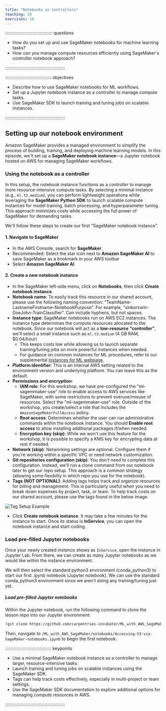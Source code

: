 ```yaml
---
title: "Notebooks as Controllers"
teaching: 20
exercises: 10
---
```


:::::::::::::::::::::::::::::::::::::: questions 

- How do you set up and use SageMaker notebooks for machine learning tasks?
- How can you manage compute resources efficiently using SageMaker's controller notebook approach?

::::::::::::::::::::::::::::::::::::::::::::::::

::::::::::::::::::::::::::::::::::::: objectives

- Describe how to use SageMaker notebooks for ML workflows.
- Set up a Jupyter notebook instance as a controller to manage compute tasks.
- Use SageMaker SDK to launch training and tuning jobs on scalable instances.

::::::::::::::::::::::::::::::::::::::::::::::::

## Setting up our notebook environment
Amazon SageMaker provides a managed environment to simplify the process of building, training, and deploying machine learning models. In this episode, we'll set up a **SageMaker notebook instance**—a Jupyter notebook hosted on AWS for managing SageMaker workflows. 

### Using the notebook as a controller
In this setup, the notebook instance functions as a *controller* to manage more resource-intensive compute tasks. By selecting a minimal instance (e.g., `ml.t3.medium`), you can perform lightweight operations while leveraging the **SageMaker Python SDK** to launch scalable compute instances for model training, batch processing, and hyperparameter tuning. This approach minimizes costs while accessing the full power of SageMaker for demanding tasks.

We'll follow these steps to create our first "SageMaker notebook instance".

#### 1. Navigate to SageMaker
- In the AWS Console, search for **SageMaker**.
- Recommended: Select the star icon next to **Amazon SageMaker AI** to save SageMaker as a bookmark in your AWS toolbar 
- Select  **Amazon SageMaker AI**

#### 2. Create a new notebook instance
- In the SageMaker left-side menu, click on **Notebooks**, then click **Create notebook instance**.
- **Notebook name**: To easily track this resource in our shared account, please use the following naming convention: "TeamName-LastnameFirstname-NotebookPurpose". For example, "sinkorswin-DoeJohn-TrainClassifier". Can include hyphens, but not spaces. 
- **Instance type**: SageMaker notebooks run on AWS EC2 instances. The instance type determines the compute resources allocated to the notebook. Since our notebook will act as a **low-resource "controller"**, we'll select a small instance such as `ml.t3.medium` (4 GB RAM, $0.04/hour)  
  - This keeps costs low while allowing us to launch separate training/tuning jobs on more powerful instances when needed.  
  - For guidance on common instances for ML procedures, refer to our supplemental [Instances for ML webpage](https://carpentries-incubator.github.io/ML_with_AWS_SageMaker/instances-for-ML.html).  
- **Platform identifier**: This is an internal AWS setting related to the environment version and underlying platform. You can leave this as the default.
- **Permissions and encryption**:
   - **IAM role**: For this workshop, we have pre-configured the "ml-sagemmaker-use" role to enable access to AWS services like SageMaker, with some restrictions to prevent overuse/misuse of resources. Select the "ml-sagemmaker-use" role. Outside of the workshop, you create/select a role that includes the `AmazonSageMakerFullAccess` policy.
   - **Root access**: Determines whether the user can run administrative commands within the notebook instance.  You should **Enable root access** to allow installing additional packages if/when needed.  
   - **Encryption key (skip)**: While we won't use this feature for the workshop, it is possible to specify a KMS key for encrypting data at rest if needed. 
- **Network (skip)**: Networking settings are optional. Configure them if you're working within a specific VPC or need network customization.
- **Git repositories configuration (skip)**: You don't need to complete this configuration. Instead, we'll run a clone command from our notebook later to get our repo setup. This approach is a common strategy (allowing some flexiblity in which repo you use for the notebook).
- **Tags (NOT OPTIONAL)**: Adding tags helps track and organize resources for billing and management. This is particularly useful when you need to break down expenses by project, task, or team. To help track costs on our shared account, please use the tags found in the below image.

![Tag Setup Example](https://raw.githubusercontent.com/UW-Madison-DataScience/ml-with-aws-sagemaker/main/images/notebook_tags.PNG)

- Click **Create notebook instance**. It may take a few minutes for the instance to start. Once its status is **InService**, you can open the notebook instance and start coding.

### Load pre-filled Jupyter notebooks
Once your newly created *instance* shows as `InService`, open the instance in Jupyter Lab. From there, we can create as many Jupyter notebooks as we would like within the instance environment. 

We will then select the standard python3 environment (conda_python3) to start our first .ipynb notebook (Jupyter notebook). We can use the standard conda_python3 environment since we aren't doing any training/tuning just yet.

##### Load pre-filled Jupyter notebooks
Within the Jupyter notebook, run the following command to clone the lesson repo into our Jupyter environment:

```sh
!git clone https://github.com/carpentries-incubator/ML_with_AWS_SageMaker.git
```

Then, navigate to `/ML_with_AWS_SageMaker/notebooks/Accessing-S3-via-SageMaker-notebooks.ipynb` to begin the first notebook.

::::::::::::::::::::::::::::::::::::: keypoints 

- Use a minimal SageMaker notebook instance as a controller to manage larger, resource-intensive tasks.
- Launch training and tuning jobs on scalable instances using the SageMaker SDK.
- Tags can help track costs effectively, especially in multi-project or team settings.
- Use the SageMaker SDK documentation to explore additional options for managing compute resources in AWS.

::::::::::::::::::::::::::::::::::::::::::::::::
